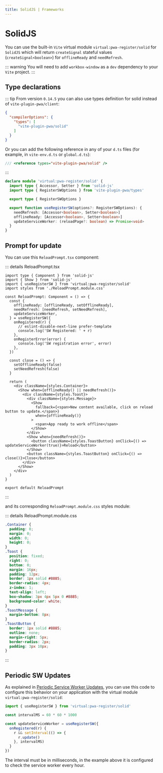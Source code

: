 ```yaml
---
title: SolidJS | Frameworks
---
```


# SolidJS

You can use the built-in `Vite` virtual module `virtual:pwa-register/solid` for `SolidJS` which will return `createSignal` stateful values (`createSignal<boolean>`) for `offlineReady` and `needRefresh`.

::: warning
You will need to add `workbox-window` as a `dev` dependency to your `Vite` project.
:::

## Type declarations

::: tip
<TypeScriptError2307 />
From version `0.14.5` you can also use types definition for solid instead of `vite-plugin-pwa/client`:
```json
{
  "compilerOptions": {
    "types": [
      "vite-plugin-pwa/solid"
    ]
  }
}
```

Or you can add the following reference in any of your `d.ts` files (for example, in `vite-env.d.ts` or `global.d.ts`):
```ts
/// <reference types="vite-plugin-pwa/solid" />
```
:::

```ts
declare module 'virtual:pwa-register/solid' {
  import type { Accessor, Setter } from 'solid-js'
  import type { RegisterSWOptions } from 'vite-plugin-pwa/types'

  export type { RegisterSWOptions }

  export function useRegisterSW(options?: RegisterSWOptions): {
    needRefresh: [Accessor<boolean>, Setter<boolean>]
    offlineReady: [Accessor<boolean>, Setter<boolean>]
    updateServiceWorker: (reloadPage?: boolean) => Promise<void>
  }
}
```

## Prompt for update

You can use this `ReloadPrompt.tsx` component:

::: details ReloadPrompt.tsx
```tsx
import type { Component } from 'solid-js'
import { Show } from 'solid-js'
import { useRegisterSW } from 'virtual:pwa-register/solid'
import styles from './ReloadPrompt.module.css'

const ReloadPrompt: Component = () => {
  const {
    offlineReady: [offlineReady, setOfflineReady],
    needRefresh: [needRefresh, setNeedRefresh],
    updateServiceWorker,
  } = useRegisterSW({
    onRegistered(r) {
      // eslint-disable-next-line prefer-template
      console.log('SW Registered: ' + r)
    },
    onRegisterError(error) {
      console.log('SW registration error', error)
    },
  })

  const close = () => {
    setOfflineReady(false)
    setNeedRefresh(false)
  }

  return (
    <div className={styles.Container}>
      <Show when={offlineReady() || needRefresh()}>
        <div className={styles.Toast}>
          <div className={styles.Message}>
            <Show
              fallback={<span>New content available, click on reload button to update.</span>}
              when={offlineReady()}
            >
              <span>App ready to work offline</span>
            </Show>
          </div>
          <Show when={needRefresh()}>
            <button className={styles.ToastButton} onClick={() => updateServiceWorker(true)}>Reload</button>
          </Show>
          <button className={styles.ToastButton} onClick={() => close()}>Close</button>
        </div>
      </Show>
    </div>
  )
}

export default ReloadPrompt
```
:::

and its corresponding `ReloadPrompt.module.css` styles module:

::: details ReloadPrompt.module.css
```css
.Container {
  padding: 0;
  margin: 0;
  width: 0;
  height: 0;
}
.Toast {
  position: fixed;
  right: 0;
  bottom: 0;
  margin: 16px;
  padding: 12px;
  border: 1px solid #8885;
  border-radius: 4px;
  z-index: 1;
  text-align: left;
  box-shadow: 3px 4px 5px 0 #8885;
  background-color: white;
}
.ToastMessage {
  margin-bottom: 8px;
}
.ToastButton {
  border: 1px solid #8885;
  outline: none;
  margin-right: 5px;
  border-radius: 2px;
  padding: 3px 10px;
}
```
:::

## Periodic SW Updates

As explained in [Periodic Service Worker Updates](/guide/periodic-sw-updates), you can use this code to configure this behavior on your application with the virtual module `virtual:pwa-register/solid`:

```ts
import { useRegisterSW } from 'virtual:pwa-register/solid'

const intervalMS = 60 * 60 * 1000

const updateServiceWorker = useRegisterSW({
  onRegistered(r) {
    r && setInterval(() => {
      r.update()
    }, intervalMS)
  }
})
```

The interval must be in milliseconds, in the example above it is configured to check the service worker every hour.

<HeuristicWorkboxWindow />
